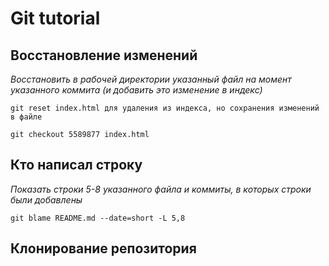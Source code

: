 # Git tutorial

## Восстановление изменений

*Восстановить в рабочей директории указанный файл на момент указанного коммита (и добавить это изменение в индекс)*

```
git reset index.html для удаления из индекса, но сохранения изменений в файле

git checkout 5589877 index.html 

```

## Кто написал строку

*Показать строки 5-8 указанного файла и коммиты, в которых строки были добавлены*

```
git blame README.md --date=short -L 5,8 
```

## Клонирование репозитория